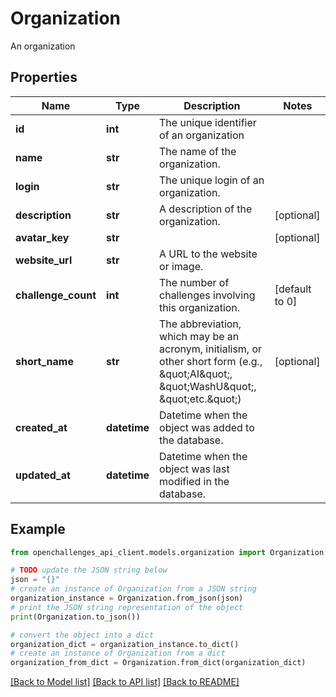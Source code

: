 # Organization

An organization

## Properties

| Name                | Type         | Description                                                                                                                                  | Notes          |
| ------------------- | ------------ | -------------------------------------------------------------------------------------------------------------------------------------------- | -------------- |
| **id**              | **int**      | The unique identifier of an organization                                                                                                     |
| **name**            | **str**      | The name of the organization.                                                                                                                |
| **login**           | **str**      | The unique login of an organization.                                                                                                         |
| **description**     | **str**      | A description of the organization.                                                                                                           | [optional]     |
| **avatar_key**      | **str**      |                                                                                                                                              | [optional]     |
| **website_url**     | **str**      | A URL to the website or image.                                                                                                               |
| **challenge_count** | **int**      | The number of challenges involving this organization.                                                                                        | [default to 0] |
| **short_name**      | **str**      | The abbreviation, which may be an acronym, initialism, or other short form (e.g., \&quot;AI\&quot;, \&quot;WashU\&quot;, \&quot;etc.\&quot;) | [optional]     |
| **created_at**      | **datetime** | Datetime when the object was added to the database.                                                                                          |
| **updated_at**      | **datetime** | Datetime when the object was last modified in the database.                                                                                  |

## Example

```python
from openchallenges_api_client.models.organization import Organization

# TODO update the JSON string below
json = "{}"
# create an instance of Organization from a JSON string
organization_instance = Organization.from_json(json)
# print the JSON string representation of the object
print(Organization.to_json())

# convert the object into a dict
organization_dict = organization_instance.to_dict()
# create an instance of Organization from a dict
organization_from_dict = Organization.from_dict(organization_dict)
```

[[Back to Model list]](../README.md#documentation-for-models) [[Back to API list]](../README.md#documentation-for-api-endpoints) [[Back to README]](../README.md)
